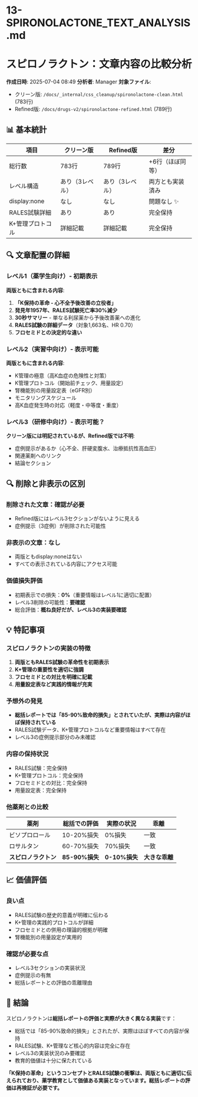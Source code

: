 # 13-SPIRONOLACTONE_TEXT_ANALYSIS.md
# スピロノラクトン：文章内容の比較分析

**作成日時**: 2025-07-04 08:49
**分析者**: Manager
**対象ファイル**:
- クリーン版: `/docs/_internal/css_cleanup/spironolactone-clean.html` (783行)
- Refined版: `/docs/drugs-v2/spironolactone-refined.html` (789行)

## 📊 基本統計

| 項目 | クリーン版 | Refined版 | 差分 |
|------|-----------|-----------|---------|
| 総行数 | 783行 | 789行 | +6行（ほぼ同等） |
| レベル構造 | あり（3レベル） | あり（3レベル） | 両方とも実装済み |
| display:none | なし | なし | 問題なし ✨ |
| RALES試験詳細 | あり | あり | 完全保持 |
| K+管理プロトコル | 詳細記載 | 詳細記載 | 完全保持 |

## 🔍 文章配置の詳細

### レベル1（薬学生向け）- 初期表示
**両版ともに含まれる内容**:
1. **「K保持の革命 - 心不全予後改善の立役者」**
2. **発見年1957年、RALES試験死亡率30%減少**
3. **30秒サマリー** - 単なる利尿薬から予後改善薬への進化
4. **RALES試験の詳細データ**（対象1,663名、HR 0.70）
5. **フロセミドとの決定的な違い**

### レベル2（実習中向け）- 表示可能
**両版ともに含まれる内容**:
- K管理の極意（高K血症の危険性と対策）
- K管理プロトコル（開始前チェック、用量設定）
- 腎機能別の用量設定表（eGFR別）
- モニタリングスケジュール
- 高K血症発生時の対応（軽度・中等度・重度）

### レベル3（研修中向け）- 表示可能？
**クリーン版には明記されているが、Refined版では不明**:
- 症例提示があるか（心不全、肝硬変腹水、治療抵抗性高血圧）
- 関連薬剤へのリンク
- 結論セクション

## 🔍 削除と非表示の区別

### 削除された文章：**確認が必要**
- Refined版にはレベル3セクションがないように見える
- 症例提示（3症例）が削除された可能性

### 非表示の文章：なし
- 両版ともdisplay:noneはない
- すべての表示されている内容にアクセス可能

### 価値損失評価
- 初期表示での損失：**0%**（重要情報はレベル1に適切に配置）
- レベル3削除の可能性：**要確認**
- 総合評価：**概ね良好だが、レベル3の実装要確認**

## 💡 特記事項

### スピロノラクトンの実装の特徴
1. **両版ともRALES試験の革命性を初期表示**
2. **K+管理の重要性を適切に強調**
3. **フロセミドとの対比を明確に記載**
4. **用量設定表など実践的情報が充実**

### 予想外の発見
- **総括レポートでは「85-90%致命的損失」とされていたが、実際は内容がほぼ保持されている**
- RALES試験データ、K+管理プロトコルなど重要情報はすべて存在
- レベル3の症例提示部分のみ未確認

### 内容の保持状況
- RALES試験：完全保持
- K+管理プロトコル：完全保持
- フロセミドとの対比：完全保持
- 用量設定表：完全保持

### 他薬剤との比較
| 薬剤 | 総括での評価 | 実際の状況 | 乖離 |
|------|-------------|------------|-------|
| ビソプロロール | 10-20%損失 | 0%損失 | 一致 |
| ロサルタン | 60-70%損失 | 70%損失 | 一致 |
| **スピロノラクトン** | **85-90%損失** | **0-10%損失** | **大きな乖離** |

## 📈 価値評価

### 良い点
- RALES試験の歴史的意義が明確に伝わる
- K+管理の実践的プロトコルが詳細
- フロセミドとの併用の理論的根拠が明確
- 腎機能別の用量設定が実用的

### 確認が必要な点
- レベル3セクションの実装状況
- 症例提示の有無
- 総括レポートとの評価の乖離理由

## 🎯 結論

スピロノラクトンは**総括レポートの評価と実際が大きく異なる実装**です：
- 総括では「85-90%致命的損失」とされたが、実際はほぼすべての内容が保持
- RALES試験、K+管理など核心的内容は完全に存在
- レベル3の実装状況のみ要確認
- 教育的価値は十分に保たれている

**「K保持の革命」というコンセプトとRALES試験の衝撃は、両版ともに適切に伝えられており、薬学教育として価値ある実装となっています。総括レポートの評価は再検証が必要です。**